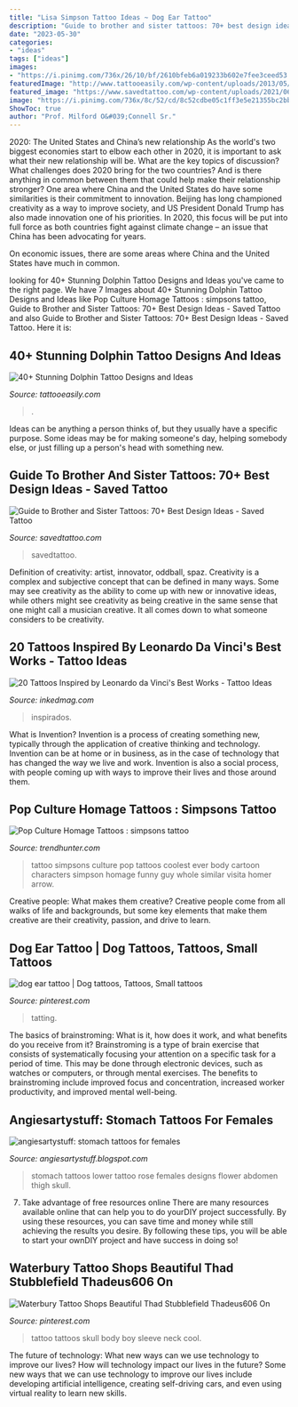 ```yaml
---
title: "Lisa Simpson Tattoo Ideas ~ Dog Ear Tattoo"
description: "Guide to brother and sister tattoos: 70+ best design ideas"
date: "2023-05-30"
categories:
- "ideas"
tags: ["ideas"]
images:
- "https://i.pinimg.com/736x/26/10/bf/2610bfeb6a019233b602e7fee3ceed53.jpg"
featuredImage: "http://www.tattooeasily.com/wp-content/uploads/2013/05/Dolphin-tattoo-designs-2.jpg"
featured_image: "https://www.savedtattoo.com/wp-content/uploads/2021/06/Brother-and-Sister-Simpsons-Tattoo-1-1024x1024.jpg"
image: "https://i.pinimg.com/736x/8c/52/cd/8c52cdbe05c1ff3e5e21355bc2bbbcee.jpg"
ShowToc: true
author: "Prof. Milford O&#039;Connell Sr."
---
```



2020: The United States and China’s new relationship
As the world's two biggest economies start to elbow each other in 2020, it is important to ask what their new relationship will be. What are the key topics of discussion? What challenges does 2020 bring for the two countries? And is there anything in common between them that could help make their relationship stronger?
One area where China and the United States do have some similarities is their commitment to innovation. Beijing has long championed creativity as a way to improve society, and US President Donald Trump has also made innovation one of his priorities. In 2020, this focus will be put into full force as both countries fight against climate change – an issue that China has been advocating for years.

On economic issues, there are some areas where China and the United States have much in common.

	

		
looking for 40+ Stunning Dolphin Tattoo Designs and Ideas you've came to the right page. We have 7 Images about 40+ Stunning Dolphin Tattoo Designs and Ideas like Pop Culture Homage Tattoos : simpsons tattoo, Guide to Brother and Sister Tattoos: 70+ Best Design Ideas - Saved Tattoo and also Guide to Brother and Sister Tattoos: 70+ Best Design Ideas - Saved Tattoo. Here it is:
		
    
## 40+ Stunning Dolphin Tattoo Designs And Ideas

<img loading=lazy src="http://www.tattooeasily.com/wp-content/uploads/2013/05/Dolphin-tattoo-designs-2.jpg" onerror="this.onerror=null;this.src='https://tse1.mm.bing.net/th?id=OIP.3xWBMklPIr4o8IiORcmDpgHaK7&amp;pid=15.1';" alt="40+ Stunning Dolphin Tattoo Designs and Ideas">

_Source: tattooeasily.com_

>. 

	

Ideas can be anything a person thinks of, but they usually have a specific purpose. Some ideas may be for making someone's day, helping somebody else, or just filling up a person's head with something new.

    
## Guide To Brother And Sister Tattoos: 70+ Best Design Ideas - Saved Tattoo

<img loading=lazy src="https://www.savedtattoo.com/wp-content/uploads/2021/06/Brother-and-Sister-Simpsons-Tattoo-1-1024x1024.jpg" onerror="this.onerror=null;this.src='https://tse2.mm.bing.net/th?id=OIP.fyXulVXLVaYao8uBHPngFAHaHa&amp;pid=15.1';" alt="Guide to Brother and Sister Tattoos: 70+ Best Design Ideas - Saved Tattoo">

_Source: savedtattoo.com_

>savedtattoo. 

	

Definition of creativity: artist, innovator, oddball, spaz.
Creativity is a complex and subjective concept that can be defined in many ways. Some may see creativity as the ability to come up with new or innovative ideas, while others might see creativity as being creative in the same sense that one might call a musician creative. It all comes down to what someone considers to be creativity.

    
## 20 Tattoos Inspired By Leonardo Da Vinci&#039;s Best Works - Tattoo Ideas

<img loading=lazy src="https://www.inkedmag.com/.image/t_share/MTc3Mjc4MDYyNjcxNjM1NjE3/da-vinci-fb.jpg" onerror="this.onerror=null;this.src='https://tse1.mm.bing.net/th?id=OIP.8MSLJjspGQTPBjDtheE2wgHaD4&amp;pid=15.1';" alt="20 Tattoos Inspired by Leonardo da Vinci&#039;s Best Works - Tattoo Ideas">

_Source: inkedmag.com_

>inspirados. 

	

What is Invention?
Invention is a process of creating something new, typically through the application of creative thinking and technology. Invention can be at home or in business, as in the case of technology that has changed the way we live and work. Invention is also a social process, with people coming up with ways to improve their lives and those around them.

    
## Pop Culture Homage Tattoos : Simpsons Tattoo

<img loading=lazy src="http://cdn.trendhunterstatic.com/thumbs/simpsons-tattoo.jpeg" onerror="this.onerror=null;this.src='https://tse2.mm.bing.net/th?id=OIP.ds4QRQiVC3NIRkkWlVSH9QHaK1&amp;pid=15.1';" alt="Pop Culture Homage Tattoos : simpsons tattoo">

_Source: trendhunter.com_

>tattoo simpsons culture pop tattoos coolest ever body cartoon characters simpson homage funny guy whole similar visita homer arrow. 

	

Creative people: What makes them creative?
Creative people come from all walks of life and backgrounds, but some key elements that make them creative are their creativity, passion, and drive to learn.

    
## Dog Ear Tattoo | Dog Tattoos, Tattoos, Small Tattoos

<img loading=lazy src="https://i.pinimg.com/736x/8c/52/cd/8c52cdbe05c1ff3e5e21355bc2bbbcee.jpg" onerror="this.onerror=null;this.src='https://tse1.mm.bing.net/th?id=OIP.KjMGiVpa5RKv0ojFx5xvKAHaH8&amp;pid=15.1';" alt="dog ear tattoo | Dog tattoos, Tattoos, Small tattoos">

_Source: pinterest.com_

>tatting. 

	

The basics of brainstroming: What is it, how does it work, and what benefits do you receive from it?
Brainstroming is a type of brain exercise that consists of systematically focusing your attention on a specific task for a period of time. This may be done through electronic devices, such as watches or computers, or through mental exercises. The benefits to brainstroming include improved focus and concentration, increased worker productivity, and improved mental well-being.

    
## Angiesartystuff: Stomach Tattoos For Females

<img loading=lazy src="http://3.bp.blogspot.com/-6iXWhj2p-Hs/T1djrya5piI/AAAAAAAAEoQ/ZkT6-2K14ys/s1600/flower-rose-stomach-tattoos-70.jpg" onerror="this.onerror=null;this.src='https://tse4.mm.bing.net/th?id=OIP.7Zwz4yh0NbnqCJHyNngSoAHaJ4&amp;pid=15.1';" alt="angiesartystuff: stomach tattoos for females">

_Source: angiesartystuff.blogspot.com_

>stomach tattoos lower tattoo rose females designs flower abdomen thigh skull. 

	

7) Take advantage of free resources online
There are many resources available online that can help you to do yourDIY project successfully. By using these resources, you can save time and money while still achieving the results you desire. By following these tips, you will be able to start your ownDIY project and have success in doing so!

    
## Waterbury Tattoo Shops Beautiful Thad Stubblefield Thadeus606 On

<img loading=lazy src="https://i.pinimg.com/736x/26/10/bf/2610bfeb6a019233b602e7fee3ceed53.jpg" onerror="this.onerror=null;this.src='https://tse2.mm.bing.net/th?id=OIP.iJzjV7g_CG9lSub3deQC4gHaIZ&amp;pid=15.1';" alt="Waterbury Tattoo Shops Beautiful Thad Stubblefield Thadeus606 On">

_Source: pinterest.com_

>tattoo tattoos skull body boy sleeve neck cool. 

	

The future of technology: What new ways can we use technology to improve our lives?
How will technology impact our lives in the future? Some new ways that we can use technology to improve our lives include developing artificial intelligence, creating self-driving cars, and even using virtual reality to learn new skills.

